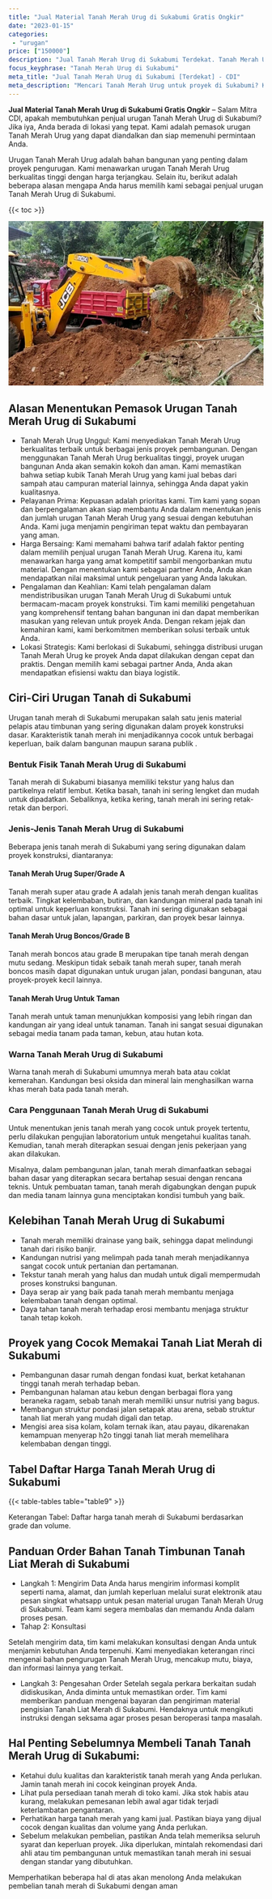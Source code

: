```yaml
---
title: "Jual Material Tanah Merah Urug di Sukabumi Gratis Ongkir"
date: "2023-01-15"
categories:
 - "urugan"
price: ["150000"]
description: "Jual Tanah Merah Urug di Sukabumi Terdekat. Tanah Merah Urug ini sering digunakan dalam proyek konstruksi sebagai bahan urugan yang unggul dan tepat guna. Hubungi kami untuk informasi lebih lanjut."
focus_keyphrase: "Tanah Merah Urug di Sukabumi"
meta_title: "Jual Tanah Merah Urug di Sukabumi [Terdekat] - CDI"
meta_description: "Mencari Tanah Merah Urug untuk proyek di Sukabumi? Kami menawarkan Tanah Merah Urug berkualitas untuk penimbunan lahan. Raih penawaran terbaik sekarang."
---
```


**Jual Material Tanah Merah Urug di Sukabumi Gratis Ongkir** – Salam Mitra CDI, apakah membutuhkan penjual urugan Tanah Merah Urug di Sukabumi? Jika iya, Anda berada di lokasi yang tepat. Kami adalah pemasok urugan Tanah Merah Urug yang dapat diandalkan dan siap memenuhi permintaan Anda.

Urugan Tanah Merah Urug adalah bahan bangunan yang penting dalam proyek pengurugan. Kami menawarkan urugan Tanah Merah Urug berkualitas tinggi dengan harga terjangkau. Selain itu, berikut adalah beberapa alasan mengapa Anda harus memilih kami sebagai penjual urugan Tanah Merah Urug di Sukabumi.

{{< toc >}}

![Jual Material Tanah Merah Urug di Sukabumi Gratis Ongkir](/images/tanah/tanah-urug-25.jpg)

## Alasan Menentukan Pemasok Urugan Tanah Merah Urug di Sukabumi

*   Tanah Merah Urug Unggul: Kami menyediakan Tanah Merah Urug berkualitas terbaik untuk berbagai jenis proyek pembangunan. Dengan menggunakan Tanah Merah Urug berkualitas tinggi, proyek urugan bangunan Anda akan semakin kokoh dan aman. Kami memastikan bahwa setiap kubik Tanah Merah Urug yang kami jual bebas dari sampah atau campuran material lainnya, sehingga Anda dapat yakin kualitasnya.
*   Pelayanan Prima: Kepuasan adalah prioritas kami. Tim kami yang sopan dan berpengalaman akan siap membantu Anda dalam menentukan jenis dan jumlah urugan Tanah Merah Urug yang sesuai dengan kebutuhan Anda. Kami juga menjamin pengiriman tepat waktu dan pembayaran yang aman.
*   Harga Bersaing: Kami memahami bahwa tarif adalah faktor penting dalam memilih penjual urugan Tanah Merah Urug. Karena itu, kami menawarkan harga yang amat kompetitif sambil mengorbankan mutu material. Dengan menentukan kami sebagai partner Anda, Anda akan mendapatkan nilai maksimal untuk pengeluaran yang Anda lakukan.
*   Pengalaman dan Keahlian: Kami telah pengalaman dalam mendistribusikan urugan Tanah Merah Urug di Sukabumi untuk bermacam-macam proyek konstruksi. Tim kami memiliki pengetahuan yang komprehensif tentang bahan bangunan ini dan dapat memberikan masukan yang relevan untuk proyek Anda. Dengan rekam jejak dan kemahiran kami, kami berkomitmen memberikan solusi terbaik untuk Anda.
*   Lokasi Strategis: Kami berlokasi di Sukabumi, sehingga distribusi urugan Tanah Merah Urug ke proyek Anda dapat dilakukan dengan cepat dan praktis. Dengan memilih kami sebagai partner Anda, Anda akan mendapatkan efisiensi waktu dan biaya logistik. 

## Ciri-Ciri Urugan Tanah di Sukabumi

Urugan tanah merah di Sukabumi merupakan salah satu jenis material pelapis atau timbunan yang sering digunakan dalam proyek konstruksi dasar. Karakteristik tanah merah ini menjadikannya cocok untuk berbagai keperluan, baik dalam bangunan maupun sarana publik .

### Bentuk Fisik Tanah Merah Urug di Sukabumi

Tanah merah di Sukabumi biasanya memiliki tekstur yang halus dan partikelnya relatif lembut. Ketika basah, tanah ini sering lengket dan mudah untuk dipadatkan. Sebaliknya, ketika kering, tanah merah ini sering retak-retak dan berpori.

### Jenis-Jenis Tanah Merah Urug di Sukabumi

Beberapa jenis tanah merah di Sukabumi yang sering digunakan dalam proyek konstruksi, diantaranya:

#### Tanah Merah Urug Super/Grade A

Tanah merah super atau grade A adalah jenis tanah merah dengan kualitas terbaik. Tingkat kelembaban, butiran, dan kandungan mineral pada tanah ini optimal untuk keperluan konstruksi. Tanah ini sering digunakan sebagai bahan dasar untuk jalan, lapangan, parkiran, dan proyek besar lainnya.

#### Tanah Merah Urug Boncos/Grade B

Tanah merah boncos atau grade B merupakan tipe tanah merah dengan mutu sedang. Meskipun tidak sebaik tanah merah super, tanah merah boncos masih dapat digunakan untuk urugan jalan, pondasi bangunan, atau proyek-proyek kecil lainnya.

#### Tanah Merah Urug Untuk Taman

Tanah merah untuk taman menunjukkan komposisi yang lebih ringan dan kandungan air yang ideal untuk tanaman. Tanah ini sangat sesuai digunakan sebagai media tanam pada taman, kebun, atau hutan kota.

### Warna Tanah Merah Urug di Sukabumi

Warna tanah merah di Sukabumi umumnya merah bata atau coklat kemerahan. Kandungan besi oksida dan mineral lain menghasilkan warna khas merah bata pada tanah merah.

### Cara Penggunaan Tanah Merah Urug di Sukabumi

Untuk menentukan jenis tanah merah yang cocok untuk proyek tertentu, perlu dilakukan pengujian laboratorium untuk mengetahui kualitas tanah. Kemudian, tanah merah diterapkan sesuai dengan jenis pekerjaan yang akan dilakukan.

Misalnya, dalam pembangunan jalan, tanah merah dimanfaatkan sebagai bahan dasar yang diterapkan secara bertahap sesuai dengan rencana teknis. Untuk pembuatan taman, tanah merah digabungkan dengan pupuk dan media tanam lainnya guna menciptakan kondisi tumbuh yang baik.

## Kelebihan Tanah Merah Urug di Sukabumi

*   Tanah merah memiliki drainase yang baik, sehingga dapat melindungi tanah dari risiko banjir.
*   Kandungan nutrisi yang melimpah pada tanah merah menjadikannya sangat cocok untuk pertanian dan pertamanan.
*   Tekstur tanah merah yang halus dan mudah untuk digali mempermudah proses konstruksi bangunan.
*   Daya serap air yang baik pada tanah merah membantu menjaga kelembaban tanah dengan optimal.
*   Daya tahan tanah merah terhadap erosi membantu menjaga struktur tanah tetap kokoh.

## Proyek yang Cocok Memakai Tanah Liat Merah di Sukabumi

*   Pembangunan dasar rumah dengan fondasi kuat, berkat ketahanan tinggi tanah merah terhadap beban.
*   Pembangunan halaman atau kebun dengan berbagai flora yang beraneka ragam, sebab tanah merah memiliki unsur nutrisi yang bagus.
*   Membangun struktur pondasi jalan setapak atau arena, sebab struktur tanah liat merah yang mudah digali dan tetap.
*   Mengisi area sisa kolam, kolam ternak ikan, atau payau, dikarenakan kemampuan menyerap h2o tinggi tanah liat merah memelihara kelembaban dengan tinggi.

## Tabel Daftar Harga Tanah Merah Urug di Sukabumi

{{< table-tables table="table9" >}}

Keterangan Tabel: Daftar harga tanah merah di Sukabumi berdasarkan grade dan volume.

## Panduan Order Bahan Tanah Timbunan Tanah Liat Merah di Sukabumi

*   Langkah 1: Mengirim Data
Anda harus mengirim informasi komplit seperti nama, alamat, dan jumlah keperluan melalui surat elektronik atau pesan singkat whatsapp untuk pesan material urugan Tanah Merah Urug di Sukabumi. Team kami segera membalas dan memandu Anda dalam proses pesan.
*   Tahap 2: Konsultasi

Setelah mengirim data, tim kami melakukan konsultasi dengan Anda untuk menjamin kebutuhan Anda terpenuhi. Kami menyediakan keterangan rinci mengenai bahan pengurugan Tanah Merah Urug, mencakup mutu, biaya, dan informasi lainnya yang terkait.
*   Langkah 3: Pengesahan Order
Setelah segala perkara berkaitan sudah didiskusikan, Anda diminta untuk memastikan order. Tim kami memberikan panduan mengenai bayaran dan pengiriman material pengisian Tanah Liat Merah di Sukabumi. Hendaknya untuk mengikuti instruksi dengan seksama agar proses pesan beroperasi tanpa masalah.

## Hal Penting Sebelumnya Membeli Tanah Tanah Merah Urug di Sukabumi:

*   Ketahui dulu kualitas dan karakteristik tanah merah yang Anda perlukan. Jamin tanah merah ini cocok keinginan proyek Anda.
*   Lihat pula persediaan tanah merah di toko kami. Jika stok habis atau kurang, melakukan pemesanan lebih awal agar tidak terjadi keterlambatan pengantaran.
*   Perhatikan harga tanah merah yang kami jual. Pastikan biaya yang dijual cocok dengan kualitas dan volume yang Anda perlukan.
*   Sebelum melakukan pembelian, pastikan Anda telah memeriksa seluruh syarat dan keperluan proyek. Jika diperlukan, mintalah rekomendasi dari ahli atau tim pembangunan untuk memastikan tanah merah ini sesuai dengan standar yang dibutuhkan.

Memperhatikan beberapa hal di atas akan menolong Anda melakukan pembelian tanah merah di Sukabumi dengan aman